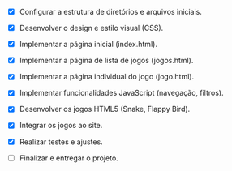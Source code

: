- [x] Configurar a estrutura de diretórios e arquivos iniciais.
- [x] Desenvolver o design e estilo visual (CSS).
- [x] Implementar a página inicial (index.html).
- [x] Implementar a página de lista de jogos (jogos.html).
- [x] Implementar a página individual do jogo (jogo.html).
- [x] Implementar funcionalidades JavaScript (navegação, filtros).
- [x] Desenvolver os jogos HTML5 (Snake, Flappy Bird).
- [x] Integrar os jogos ao site.

- [x] Realizar testes e ajustes.
- [ ] Finalizar e entregar o projeto.

